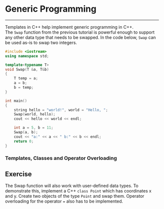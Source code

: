 # Generic Programming

---

Templates in C++ help implement generic programming in C++. The `Swap` function from the previous tutorial is powerful enough to support any other data type that needs to be swapped. In the code below, `Swap` can be used as-is to swap two integers.

```cpp
#include <iostream>
using namespace std;

template<typename T>
void Swap(T &a, T&b)
{
    T temp = a;
    a = b;
    b = temp;
}

int main()
{
    string hello = "world!", world = "Hello, ";
    Swap(world, hello);
    cout << hello << world << endl;

    int a = 5, b = 11;
    Swap(a, b);
    cout << "a:" << a << " b:" << b << endl;
    return 0;
}
```

### Templates, Classes and Operator Overloading

## Exercise

The Swap function will also work with user-defined data types. To demonstrate this, implement a C++ `class Point` which has coordinates x and y. Create two objects of the type `Point` and swap them. Operator overloading for the operator `=` also has to be implemented.
